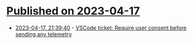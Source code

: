 # [Published on 2023-04-17](index.md)

* [2023-04-17, 21:39:40](https://lobste.rs/s/qgsqtn/vscode_ticket_require_user_consent) - [VSCode ticket: Require user consent before sending any telemetry](https://github.com/microsoft/vscode/issues/176269)
